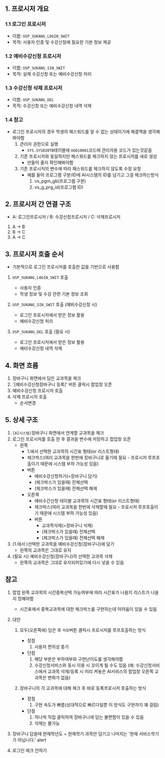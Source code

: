 
## 1. 프로시저 개요

### 1.1 로그인 프로시저
- 이름: `USP_SUKANG_LOGIN_SWIT`
- 목적: 사용자 인증 및 수강신청에 필요한 기본 정보 제공

### 1.2 예비수강신청 프로시저
- 이름: `USP_SUKANG_SIN_SWIT`
- 목적: 실제 수강신청 또는 예비수강신청 처리

### 1.3 수강신청 삭제 프로시저
- 이름: `USP_SUKANG_DEL`
- 목적: 수강신청 또는 예비수강신청 내역 삭제

### 1.4 참고
- 로그인 프로시저의 경우 학생의 패스워드를 알 수 없는 상태이기에 해결책을 생각해봐야함
	1. 관리자 권한으로 실행
		- `SYS.SYS020TB`테이블에 `UG010001`코드에 관리자용 코드가 있는것같음
	2. 기존 프로시저와 동일하지만 패스워드를 체크하지 않는 프로시저를 새로 생성
		- 만들어 줄지 확인해봐야함
	3. 기존 프로시저의 변수에 따라 패스워드를 체크하지 않도록 수정 요청
		- 예를 들어 프로그램 구분/ID에 AI시스템의 ID를 넘기고 그걸 체크하는방식
			1. vs_pgm_gb(프로그램 구분)
			2. vs_g_prg_id(프로그램 ID)

## 2. 프로시저 간 연결 구조

- A: 로그인프로시저 / B: 수강신청프로시저 / C: 삭제프로시저
1.  A -> B
2.  B -> C
3.  A -> C
## 3. 프로시저 호출 순서

- 기본적으로 로그인 프로시저를 호출한 값을 기반으로 사용함
1. `USP_SUKANG_LOGIN_SWIT` 호출
	- 사용자 인증
	- 학생 정보 및 수강 관련 기본 정보 조회

2. `USP_SUKANG_SIN_SWIT` 호출 (예비수강신청 시)
	- 로그인 프로시저에서 받은 정보 활용
	- 예비수강신청 처리

3. `USP_SUKANG_DEL` 호출 (필요 시)
	- 로그인 프로시저에서 받은 정보 활용
	- 예비수강신청 내역 삭제

## 4. 화면 흐름

1. 장바구니 화면에서 담은 교과목을 체크
2. `[예비수강신청장바구니 등록]' 버튼 클릭시 팝업창 오픈
3. 예비수강신청 프로시저 호출
4. 삭제 프로시저 호출
   + 순서변경

## 5. 상세 구조

1. `[AI시스템]`장바구니 화면에서 연계할 교과목을 체크
2. 로그인 프로시저를 호출 한 후 결과을 변수에 저장하고 팝업창 오픈
	- 왼쪽
	     - 1.에서 선택한 교과목의 시간표 형태(or 리스트형태) 
	     - 체크박스(여러 교과목을 한번에 장바구니로 옮기때 필요 -  프로시저 루프호출이기 때문에 시스템 부하 가능성 있음)
	     - 버튼
		     - 예비수강신청하기(=장바구니 담기)
		     - (체크박스가 있을때) 전체선택
		     - (체크박스가 있을때) 전체선택 해제	       
	   - 오른쪽
		   - 예비수간신청 테이블 교과목의 시간표 형태(or 리스트형태)
		   - 체크박스(여러 교과목을 한번에 삭제할때 필요 -  프로시저 루프호출이기 때문에 시스템 부하 가능성 있음)
		   - 버튼
			   - 교과목삭제(=장바구니 삭제)
			   - (체크박스가 있을때) 전체선택
			   - (체크박스가 있을때) 전체선택 해제
3. (1.에서 )선택한 교과목을 예비수강신청(장바구니)에 담기
	- 왼쪽의 교과목은 그대로 유지
1. (필요 시) 예비수강신청(장바구니)의 선택한 교과목 삭제
	- 왼쪽의 교과목은 그대로 유지되어있기에 다시 넣을 수 있음


## 참고

1. 팝업 왼쪽 교과목의 시간중복선택 가능여부에 따라 시간표가 나을지 리스트가 나을지 정해야함
	- 시간표에서 중복교과목에 대한 체크박스를 구현하는데 어려움이 있을 수 있음
2. 대안
	1. 모두(오른쪽에) 담은 후 `저장`버튼 클릭시 프로시저를 루프호출하는 방식
		- 장점
			1. 사용자 편의성 증가
		- 단점
			1. 해당 부분은 부하여부와 구현난이도를 생각해야함
			2. 수강신청서비스와 동시 이용 시 꼬이게 될 수도 있음
			  (예: 수강신청서비스에서 교과목 삭제/등록 시 미리 켜놓은 AI서비스의 팝업창 오른쪽 교과목은 변화가 없음)
			  
	2. 장바구니의 각 교과목에 대해 체크 후 바로 등록프로시저 호출하는 방식
		- 장점
			1. 구현 속도가 빠름(상대적으로 빠르다일뿐 이 방식도 구현까지 꽤 걸림)
		- 단점
			1. 하나씩 직접 클릭하여 장바구니에 담는 불편함이 있을 수 있음
			2. 삭제는 불가능

3. 장바구니 담을때 현재학년도 + 현재학기 과목만 담기고 나머지는 '현재 서비스학기가 아닙니다.' alert
4. 로그인 체크 안하기
